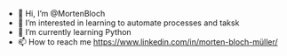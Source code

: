- 👋 Hi, I’m @MortenBloch
- 👀 I’m interested in learning to automate processes and taksk
- 🌱 I’m currently learning Python
- 📫 How to reach me https://www.linkedin.com/in/morten-bloch-müller/

<!---
MortenBloch/MortenBloch is a ✨ special ✨ repository because its `README.md` (this file) appears on your GitHub profile.
You can click the Preview link to take a look at your changes.
--->

